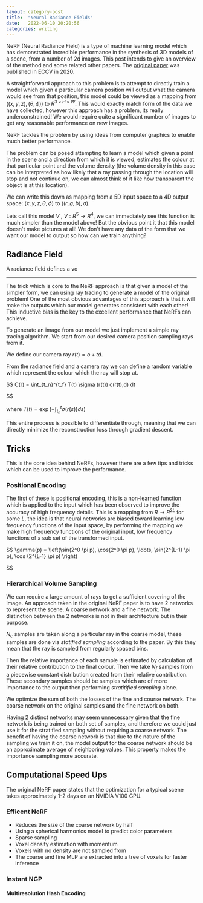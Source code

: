 ```yaml
---
layout: category-post
title:  "Neural Radiance Fields"
date:   2022-06-10 20:20:56
categories: writing
---
```




NeRF (Neural Radiance Field) is a type of machine learning model which has demonstrated incredible performance in the synthesis of 3D models of a scene, from a number of 2d images. This post intends to give an overview of the method and some related other papers. The [original paper](https://arxiv.org/abs/2003.08934) was published in ECCV in 2020.

A straightforward approach to this problem is to attempt to directly train a model which given a particular camera position will output what the camera would see from that position, this model could be viewed as a mapping from $((x,y,z),(\theta, \phi))$ to $R^{3\times H \times W}$. This would exactly match form of the data we have collected, however this approach has a problem, its really underconstrained! We would require quite a significant number of images to get any reasonable performance on new images.

NeRF tackles the problem by using ideas from computer graphics to enable much better performance.

The problem can be posed attempting to learn a model which given a point in the scene and a direction from which it is viewed, estimates the colour at that particular point and the volume density (the volume density in this case can be interpreted as how likely that a ray passing through the location will stop and not continue on, we can almost think of it like how transparent the object is at this location).

We can write this down as mapping from a 5D input space to a 4D output space: $(x,y,z,\theta, \phi)$ to $((r,g,b), \sigma)$.

Lets call this model $V$ , $V:R^5 \rightarrow R^4$, we can immediately see this function is much simpler than the model above! But the obvious point it that this model doesn't make pictures at all!  We don't have any data of the form that we want our model to output so how can we train anything?


## Radiance Field


A radiance field defines a vo


---



The trick which is core to the NeRF approach is that given a model of the simpler form, we can using ray tracing to generate a model of the original problem! One of the most obvious advantages of this approach is that it will make the outputs which our model generates consistent with each other! This inductive bias is the key to the excellent performance that NeRFs can achieve.

To generate an image from our model we just implement a simple ray tracing algorithm. We start from our desired camera position sampling rays from it.


We define our camera ray $r(t) = o + t d$.

From the radiance field and a camera ray we can define a random variable which represent the colour which the ray will stop at.


$$
C(r) = \int_{t_n}^{t_f} T(t) \sigma (r(t)) c(r(t),d) dt 

$$

where $T(t)= \exp \left(- \int_{t_n}^{t} \sigma(r(s)) ds \right)$

This entire process is possible to differentiate through, meaning that we can directly minimize the reconstruction loss through gradient descent.

## Tricks

This is the core idea behind NeRFs, however there are a few tips and tricks which can be used to improve the performance.

### Positional Encoding

The first of these is positional encoding, this is a non-learned function which is applied to the input which has been observed to improve the accuracy of high frequency details. This is a mapping from $R \rightarrow R^{2L}$ for some $L$, the idea is that neural networks are biased toward learning low frequency functions of the input space, by performing the mapping we make high frequency functions of the original input, low frequency functions of a sub set of the transformed input.


$$
\gamma(p) = \left(\sin(2^0 \pi p), \cos(2^0 \pi p), \ldots, \sin(2^{L-1} \pi p), \cos (2^{L-1} \pi p) \right)

$$

### Hierarchical Volume Sampling

We can require a large amount of rays to get a sufficient covering of the image. An approach taken in the original NeRF paper is to have 2 networks to represent the scene. A coarse network and a fine network. The distinction between the 2 networks is not in their architecture but in their purpose.

$N_c$ samples are taken along a particular ray in the coarse model, these samples are done via _statified sampling_ according to the paper. By this they mean that the ray is sampled from regularly spaced bins.

Then the relative importance of each sample is estimated by calculation of their relative contribution to the final colour. Then we take $N_f$ samples from a piecewise constant distribution created from their relative contribution. These secondary samples should be samples which are of more importance to the output then performing _stratitified sampling_ alone.

We optimize the sum of both the losses of the fine and course network. The coarse network on the original samples and the fine network on both.

Having 2 distinct networks may seem unnecessary given that the fine network is being trained on both set of samples, and therefore we could just use it for the stratified sampling without requiring a coarse network. The benefit of having the coarse network is that due to the nature of the sampling we train it on, the model output for the coarse network should be an approximate average of neighboring values. This property makes the importance sampling more accurate.

## Computational Speed Ups

The original NeRF paper states that the optimization for a typical scene takes approximately 1-2 days on an NVIDIA V100 GPU.

### Efficent NeRF

- Reduces the size of the coarse network by half
- Using a spherical harmonics model to predict color parameters
- Sparse sampling
- Voxel density estimation with momentum
- Voxels with no density are not sampled from
- The coarse and fine MLP are extracted into a tree of voxels for faster inference

### Instant NGP

#### Multiresolution Hash Encoding
